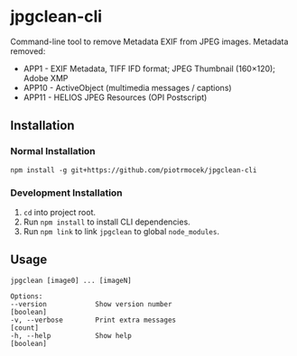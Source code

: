 # jpgclean-cli

Command-line tool to remove Metadata EXIF from JPEG images.
Metadata removed:
- APP1 - EXIF Metadata, TIFF IFD format; JPEG Thumbnail (160×120); Adobe XMP
- APP10 - ActiveObject (multimedia messages / captions)
- APP11 - HELIOS JPEG Resources (OPI Postscript)

## Installation

### Normal Installation

`npm install -g git+https://github.com/piotrmocek/jpgclean-cli`

### Development Installation

1. `cd` into project root. 
2. Run `npm install` to install CLI dependencies.
3. Run `npm link` to link `jpgclean` to global `node_modules`.

## Usage

```
jpgclean [image0] ... [imageN]

Options:
--version            Show version number                             [boolean]
-v, --verbose        Print extra messages                              [count]
-h, --help           Show help                                       [boolean]
```

